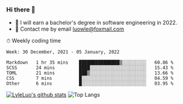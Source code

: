 ### Hi there 👋
<!--I have been a GitHub member for [![Years Badge](https://badges.pufler.dev/years/LyleLuo)](https://badges.pufler.dev)-->
- 🌱 I will earn a bachelor's degree in software engineering in 2022.
- 💬 Contact me by email luowle@foxmail.com
<!--
**LyleLuo/LyleLuo** is a ✨ _special_ ✨ repository because its `README.md` (this file) appears on your GitHub profile.

Here are some ideas to get you started:
- 👯 I’m looking to collaborate on ...
- 🤔 I’m looking for help with ...
- 📫 How to reach me: ...
- 😄 Pronouns: ...
- ⚡ Fun fact: ...
-->

<!--💻 Coding Activity Logging

[![Commits Badge](https://badges.pufler.dev/commits/weekly/LyleLuo)](https://badges.pufler.dev)-->

⏱ Weekly coding time

<!--START_SECTION:waka-->
```text
Week: 30 December, 2021 - 05 January, 2022

Markdown   1 hr 35 mins    ███████████████▒░░░░░░░░░   60.86 % 
SCSS       24 mins         ████░░░░░░░░░░░░░░░░░░░░░   15.43 % 
TOML       21 mins         ███▒░░░░░░░░░░░░░░░░░░░░░   13.66 % 
CSS        7 mins          █░░░░░░░░░░░░░░░░░░░░░░░░   04.59 % 
Other      6 mins          █░░░░░░░░░░░░░░░░░░░░░░░░   03.95 % 
```
<!--END_SECTION:waka-->

[![LyleLuo's github stats](https://github-readme-stats.vercel.app/api?username=LyleLuo&count_private=true&show_icons=true&hide=issues&hide_border=true)](https://github.com/anuraghazra/github-readme-stats)
![Top Langs](https://github-readme-stats.vercel.app/api/top-langs/?username=LyleLuo&layout=compact&hide_border=true) 
<!--[![LyleLuo's wakatime stats](https://github-readme-stats.vercel.app/api/wakatime?username=luowle)](https://github.com/anuraghazra/github-readme-stats)-->
